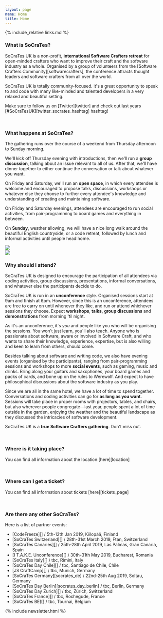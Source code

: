 ```yaml
---
layout: page
name: Home
title: Home
---
```


{% include_relative links.md %}

### What is SoCraTes?

SoCraTes UK is a non-profit, **international Software Crafters retreat** for open-minded crafters 
who want to improve their craft and the software industry as a whole. Organised by a group of volunteers 
from the [Software Crafters Community][softwarecrafters], the conference attracts thought leaders
and software crafters from all over the world.

SoCraTes UK is totally community-focused. It's a great opportunity to speak to and code with many like-minded and talented developers in a very relaxed and beautiful setting.

Make sure to follow us on [Twitter][twitter] and check out last years [#SoCraTesUK][twitter_socrates_hashtag] hashtag!

<br>

### What happens at SoCraTes?

The gathering runs over the course of a weekend from Thursday afternoon to Sunday morning.

We'll kick off Thursday evening with introductions, then we'll run a **group discussion**, talking about an issue relevant to all of us. After that, we'll have dinner together to either continue the conversation or talk about whatever you want.

On Friday and Saturday, we'll run an **open space**, in which every attendee is welcome and encouraged to propose talks, discussions, workshops or whatever else they choose to further every attendee's knowledge and understanding of creating and maintaining software.

On Friday and Saturday evenings, attendees are encouraged to run social activities, from pair-programming to board games and everything in between.

On **Sunday**, weather allowing, we will have a nice long walk around the beautiful English countryside, or a code retreat, followed by lunch and informal activities until people head home.

<div class="conference-photogrid">
	<div class="row">
		<div class="col-md-6">
			<img class="img-responsive thumbnail" src="img/2014/sandroSession.jpg">
		</div>
		<div class="col-md-6">
			<img class="img-responsive thumbnail" src="img/2014/outdoors.jpg">
		</div>
	</div>
</div>

### Why should I attend?

SoCraTes UK is designed to encourage the participation of all attendees via coding activities, group discussions, presentations, informal conversations, and whatever else the participants decide to do.

SoCraTes UK is run in an **unconference** style. Organised sessions start at 9am and finish at 6pm. However, since this is an unconference, attendees are free to carry on until whenever they like, and run or attend whichever sessions they choose. Expect **workshops**, **talks**, **group discussions** and **demonstrations** from morning 'til night.

As it's an unconference, it's *you* and people like you who will be organising the sessions. You won't just learn, you'll also teach. Anyone who is passionate about software, aware or involved in Software Craft, and who wants to share their knowledge, experience, expertise, but is also willing and keen to learn from others, should come.

Besides talking about software and writing code, we also have evening events (organised by the participants), ranging from pair-programming sessions and workshops to more **social events**, such as gaming, music and drinks. Bring along your guitars and saxophones, your board games and packs of cards, and bone up on the rules to Werewolf. And expect to have philosophical discussions about the software industry as you play.

Since we are all in the same hotel, we have a lot of time to spend together. Conversations and coding activities can go for **as long as you want**. Sessions will take place in proper rooms with projectors, tables, and chairs, but also wherever people congregate—last year, people spent a lot of time outside in the garden, enjoying the weather and the beautiful landscape as they discussed the intricacies of software development.

SoCraTes UK is a **true Software Crafters gathering**. Don't miss out.

<br>

### Where is it taking place?

You can find all information about the location [here][location] 

<br>

### Where can I get a ticket?

You can find all information about tickets [here][tickets_page]

<br>

### Are there any other SoCraTes?

Here is a list of partner events:

* [CodeFreeze][] / 5th-12th Jan 2019, Kiilopää, Finland
* [SoCraTes Switzerland][] / 28th-31st March 2019, Ftan, Switzerland
* [SoCraTes Canaries][] / 25th-28th April 2019, Las Palmas, Gran Canaria, Spain
* [I T.A.K.E. Unconference][] / 30th-31th May 2019, Bucharest, Romania
* [SoCraTes Italy][] / tbc, Rimini, Italy
* [SoCraTes Day Chile][] / tbc, Santiago de Chile, Chile
* [JS CraftCamp][] / tbc, Munich, Germany
* [SoCraTes Germany][socrates_de] / 22nd-25th Aug 2019, Soltau, Germany
* [SoCraTes Day Berlin][socrates_day_berlin] / tbc, Berlin, Germany
* [SoCraTes Day Zurich][] / tbc, Zürich, Switzerland
* [SoCraTes France][] / tbc, Rochegude, France
* [SoCraTes BE][] / tbc, Tournai, Belgium

{% include newsletter.html %}
